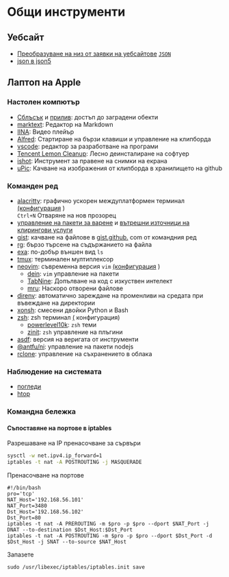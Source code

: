 # Общи инструменти

## Уебсайт

* [Преобразуване на низ от заявки на уебсайтове](https://www.convertonline.io/convert/query-string-to-json) [`JSON`](https://www.convertonline.io/convert/query-string-to-json)
* [json в json5](https://jsonformatter.org/json5-formatter)

## Лаптоп на Apple

### Настолен компютър

* [Сблъсък](https://github.com/yichengchen/clashX) и [прилив](https://t.me/chaoxi): достъп до заградени обекти
* [marktext](https://marktext.app): Редактор на Markdown
* [IINA](https://iina.io): Видео плейър
* [Alfred](https://www.alfredapp.com): Стартиране на бързи клавиши и управление на клипборда
* [vscode](https://code.visualstudio.com): редактор за разработване на програми
* [Tencent Lemon Cleanup](https://lemon.qq.com): Лесно деинсталиране на софтуер
* [ishot](https://apps.apple.com/cn/app/ishot-%E4%BC%98%E7%A7%80%E7%9A%84%E6%88%AA%E5%9B%BE%E5%BD%95%E5%B1%8F%E5%B7%A5%E5%85%B7/id1485844094?mt=12): Инструмент за правене на снимки на екрана
* [uPic](https://github.com/gee1k/uPic): Качване на изображения от клипборда в хранилището на github

### Команден ред

* [alacritty](https://github.com/alacritty/alacritty): графично ускорен междуплатформен терминал [(конфигурация](https://github.com/gcxfd/osx/blob/master/HOME/.config/alacritty/alacritty.yml) )  
  `Ctrl+N` Отваряне на нов прозорец
* [управление на пакети за варене](https://brew.sh) и [вътрешни източници на клирингови услуги](https://mirrors.tuna.tsinghua.edu.cn/help/homebrew)
* [gist](https://github.com/defunkt/gist): качване на файлове в [gist.github.](https://gist.github.com) com от командния ред
* [rg](https://github.com/BurntSushi/ripgrep): бързо търсене на съдържанието на файла
* [exa](https://github.com/ogham/exa): по-добър външен вид `ls`
* [tmux](https://www.ruanyifeng.com/blog/2019/10/tmux.html): терминален мултиплексор
* [neovim](https://neovim.io): съвременна версия `vim` [(конфигурация](https://github.com/gcxfd/osx/tree/master/HOME/.config/nvim) )
  * [dein](https://github.com/Shougo/dein.vim): `vim` управление на пакети
  * [TabNine](https://www.tabnine.com): Допълване на код с изкуствен интелект
  * [mru](https://github.com/yegappan/mru): Наскоро отворени файлове
* [direnv](https://direnv.net): автоматично зареждане на променливи на средата при въвеждане на директории
* [xonsh](https://xon.sh): смесени двойки Python и Bash
* [zsh](https://www.zsh.org): zsh терминал [(](https://github.com/gcxfd/osx/tree/master/HOME) конфигурация)
  * [powerlevel10k](https://github.com/romkatv/powerlevel10k): `zsh` теми
  * [zinit](https://github.com/zdharma-continuum/zinit): `zsh` управление на плъгини
* [asdf](https://github.com/asdf-vm/asdf): версия на веригата от инструменти
* [@antfu/ni](https://www.npmjs.com/package/@antfu/ni): управление на пакети nodejs
* [rclone](https://rclone.org): управление на съхранението в облака

### Наблюдение на системата

* [погледи](https://nicolargo.github.io/glances)
* [htop](https://htop.dev/)

### Командна бележка

#### Съпоставяне на портове в iptables

Разрешаване на IP пренасочване за сървъри

```bash
sysctl -w net.ipv4.ip_forward=1
iptables -t nat -A POSTROUTING -j MASQUERADE
```

Пренасочване на портове

```
#!/bin/bash
pro='tcp'
NAT_Host='192.168.56.101'
NAT_Port=3480
Dst_Host='192.168.56.102'
Dst_Port=80
iptables -t nat -A PREROUTING -m $pro -p $pro --dport $NAT_Port -j DNAT --to-destination $Dst_Host:$Dst_Port
iptables -t nat -A POSTROUTING -m $pro -p $pro --dport $Dst_Port -d $Dst_Host -j SNAT --to-source $NAT_Host
```

Запазете

```
sudo /usr/libexec/iptables/iptables.init save
```